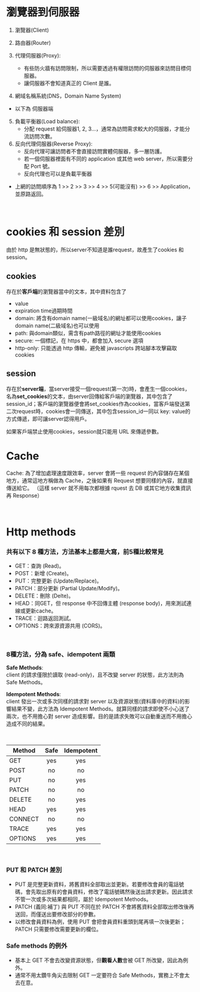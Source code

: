 # 瀏覽器到伺服器
1. 瀏覽器(Client)
2. 路由器(Router)
3. 代理伺服器(Proxy):
    * 有些防火牆有訪問限制，所以需要透過有權限訪問的伺服器來訪問目標伺服器。
    * 讓伺服器不會知道真正的 Client 是誰。

4. 網域名稱系統(DNS，Domain Name System)

* 以下為 伺服器端
5. 負載平衡器(Load balance): 
    * 分配 request 給伺服器1, 2, 3...，通常為訪問需求較大的伺服器，才能分流訪問次數。
6. 反向代理伺服器(Reverse Proxy): 
    * 反向代理可讓訪問者不會直接訪問實體伺服器，多一層防護。
    * 若一個伺服器裡面有不同的 application 或其他 web server，所以需要分配 Port 號。
    * 反向代理也可以是負載平衡器


* 上網的訪問順序為 1 >> 2 >> 3 >> 4 >> 5(可能沒有) >> 6 >> Application，並原路返回。



<br>

# cookies 和 session 差別
由於 http 是無狀態的，所以server不知道是誰request，故產生了cookies 和 session。  
  
## cookies 
存在於**客戶端**的瀏覽器當中的文本，其中資料包含了
* value
* expiration time過期時間
* domain: 將含有domain name(一級域名)的網址都可以使用cookies，讓子domain name(二級域名)也可以使用
* path: 與domain類似，需含有path路徑的網址才能使用cookies
* secure: 一個標記，在 https 中，都會加入 secure 選項
* http-only: 只能透過 http 傳輸，避免被 javascripts 跨站腳本攻擊竊取 cookies

## session 
存在於**server端**，當server接受一個request(第一次)時，會產生一個cookies，名為**set_cookies**的文本，由server回傳給客戶端的瀏覽器，其中包含了session_id；客戶端的瀏覽器便會將set_cookies作為cookies，當客戶端發送第二次request時，cookies會一同傳送，其中包含session_id一同以 key: value的方式傳遞，即可讓server認得用戶。

如果客戶端禁止使用cookies，session就只能用 URL 來傳遞參數。


# Cache
Cache: 為了增加處理速度跟效率，server 會將一些 request 的內容儲存在某個地方，通常這地方稱做為 Cache，之後如果有 Request 想要同樣的內容，就直接傳送給它。
（這樣 server 就不用每次都根據 rquest 去 DB 或其它地方收集資訊再 Response）

<br/>

# Http methods
### 共有以下 8 種方法，方法基本上都是大寫，前5種比較常見
* GET：查詢 (Read)。
* POST：新增 (Create)。
* PUT：完整更新 (Update/Replace)。
* PATCH：部分更新 (Partial Update/Modify)。
* DELETE：刪除 (Delte)。
* HEAD：同GET，但 response 中不回傳主體 (response body)，用來測試連線或更新cache。
* TRACE：迴路返回測試。
* OPTIONS：跨來源資源共用 (CORS)。

<br/>

### 8種方法，分為 safe、idempotent 兩類

**Safe Methods**:  
client 的請求僅限於讀取 (read-only)，且不改變 server 的狀態，此方法則為Safe Methods。

**Idempotent Methods**:  
client 發出一次或多次同樣的請求對 server 以及資源狀態(資料庫中的資料)的影響結果不變，此方法為 Idempotent Methods。就算同樣的請求即使不小心送了兩次，也不用擔心對 server 造成影響。目的是請求失敗可以自動重送而不用擔心造成不同的結果。

<br/>

| Method  | Safe | Idempotent |
|--|:--:|:--:|
| GET     | yes | yes |
| POST    | no  | no  |
| PUT     | no  | yes |
| PATCH   | no  | no  |
| DELETE  | no  | yes |
| HEAD    | yes | yes |
| CONNECT | no  | no  |
| TRACE   | yes | yes |
| OPTIONS | yes | yes |

<br/>

### PUT 和 PATCH 差別
* PUT 是完整更新資料，將舊資料全部取出並更新。若要修改會員的電話號碼，會先取出原有的會員資料，修改了電話號碼然後送出請求更新。因此請求不管一次或多次結果都相同，屬於 Idempotent Methods。
* PATCH (義同:補丁) 與 PUT 不同在於 PATCH 不會將舊資料全部取出修改後再送回，而僅送出要修改部分的參數。
* 以修改會員資料為例，使用 PUT 會把會員資料重頭到尾再填一次後更新；PATCH 只需要修改需要更新的欄位。


### Safe methods 的例外
* 基本上 GET 不會去改變資源狀態，但**觀看人數**會被 GET 所改變，因此為例外。
* 通常不用太鑽牛角尖去限制 GET 一定要符合 Safe Methods，實務上不會太去在意。